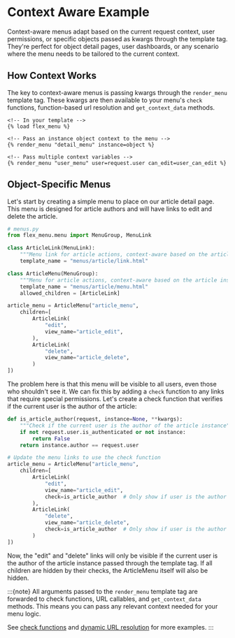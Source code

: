 # Context Aware Example

Context-aware menus adapt based on the current request context, user permissions, or specific objects passed as kwargs through the template tag. They're perfect for object detail pages, user dashboards, or any scenario where the menu needs to be tailored to the current context.

## How Context Works

The key to context-aware menus is passing kwargs through the `render_menu` template tag. These kwargs are then available to your menu's `check` functions, function-based url resolution and `get_context_data` methods.

```django-html
<!-- In your template -->
{% load flex_menu %}

<!-- Pass an instance object context to the menu -->
{% render_menu "detail_menu" instance=object %}

<!-- Pass multiple context variables -->
{% render_menu "user_menu" user=request.user can_edit=user_can_edit %}
```

## Object-Specific Menus

Let's start by creating a simple menu to place on our article detail page. This menu is designed for article authors and will have links to edit and delete the article.

```python
# menus.py
from flex_menu.menu import MenuGroup, MenuLink

class ArticleLink(MenuLink):
    """Menu link for article actions, context-aware based on the article instance"""
    template_name = "menus/article/link.html"

class ArticleMenu(MenuGroup):
    """Menu for article actions, context-aware based on the article instance"""
    template_name = "menus/article/menu.html"
    allowed_children = [ArticleLink]

article_menu = ArticleMenu("article_menu", 
    children=[
        ArticleLink(
            "edit", 
            view_name="article_edit",
        ),
        ArticleLink(
            "delete", 
            view_name="article_delete", 
        )
])
```

The problem here is that this menu will be visible to all users, even those who shouldn't see it. We can fix this by 
adding a `check` function to any links that require special permissions. Let's create a check function that verifies if 
the current user is the author of the article:

```python
def is_article_author(request, instance=None, **kwargs):
    """Check if the current user is the author of the article instance"""
    if not request.user.is_authenticated or not instance:
        return False
    return instance.author == request.user

# Update the menu links to use the check function
article_menu = ArticleMenu("article_menu",
    children=[
        ArticleLink(
            "edit", 
            view_name="article_edit",
            check=is_article_author  # Only show if user is the author
        ),
        ArticleLink(
            "delete", 
            view_name="article_delete", 
            check=is_article_author  # Only show if user is the author
        )
])
```

Now, the "edit" and "delete" links will only be visible if the current user is the author of the article instance passed
through the template tag. If all children are hidden by their checks, the ArticleMenu itself will also be hidden.

:::{note}
All arguments passed to the `render_menu` template tag are forwarded to check functions, URL callables, and `get_context_data` methods. This means you can pass any relevant context needed for your menu logic.

See [check functions](check-functions) and [dynamic URL resolution](#dynamic-url-resolution) for more examples.
:::

